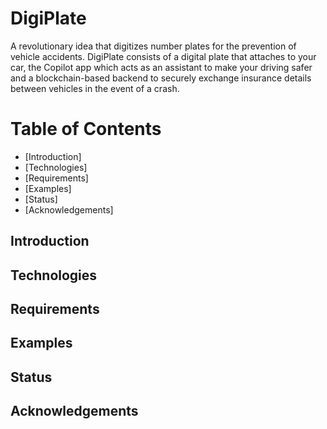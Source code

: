 # DigiPlate
A revolutionary idea that digitizes number plates for the prevention of vehicle accidents. DigiPlate consists of a digital plate that attaches to your car, the Copilot app which acts as an assistant to make your driving safer and a blockchain-based backend to securely exchange insurance details between vehicles in the event of a crash.

# Table of Contents
* [Introduction]
* [Technologies]
* [Requirements]
* [Examples]
* [Status]
* [Acknowledgements]

## Introduction

## Technologies

## Requirements

## Examples

## Status

## Acknowledgements
